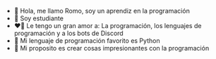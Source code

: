 - 📖 Hola, me llamo Romo, soy un aprendiz en la programación
- 👻 Soy estudiante
- ❤️‍🔥 Le tengo un gran amor a: La programación, los lenguajes de programación y a los bots de Discord
- 🐍 Mi lenguaje de programación favorito es Python
- 🦾 Mi proposito es crear cosas impresionantes con la programación
<!---
RomoMexa/RomoMexa is a ✨ special ✨ repository because its `README.md` (this file) appears on your GitHub profile.
You can click the Preview link to take a look at your changes.
--->
